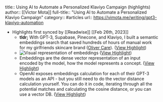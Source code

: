 title:: Using AI to Automate a Personalized Klaviyo Campaign (highlights)
author:: [[Victor Mota]]
full-title:: "Using AI to Automate a Personalized Klaviyo Campaign"
category:: #articles
url:: https://vimota.me/writing/gpt3-klaviyo-automation

- Highlights first synced by [[Readwise]] [[Feb 26th, 2023]]
	- **tldr;** With GPT-3, Supabase, Pinecone, and Klaviyo, I built a semantic embeddings search that saved hundreds of hours of manual work for my girlfriends skincare brand ([Oliver Care](http://olivercare.co)). ([View Highlight](https://read.readwise.io/read/01gt64mxb0pcdebsv5m4x8nm5h))
	- ![Visual representation of embeddings](https://vimota.me/static/embeddings.jpg) ([View Highlight](https://read.readwise.io/read/01gt64ngkgmjg3nw48xf31ed3a))
	- Embeddings are the dense vector representation of an input encoded by the model, how the model represents a concept. ([View Highlight](https://read.readwise.io/read/01gt64np8dtr2ws0mmk270wqte))
	- OpenAI exposes embeddings calculation for each of their GPT-3 models as an API - but you still need to do the vector distance calculation yourself. You can do it in code, iterating through all the potential matches and calculating the cosine distance, or you can use a vector DB. ([View Highlight](https://read.readwise.io/read/01gt64p7p13yv95pf0zynn5pbr))